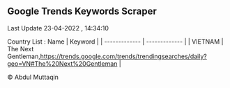 

## Google Trends Keywords Scraper 
 
Last Update 23-04-2022 , 14:34:10

Country List :
 Name  | Keyword |
| ------------- | ------------- |
| VIETNAM | The Next Gentleman,https://trends.google.com/trends/trendingsearches/daily?geo=VN#The%20Next%20Gentleman |



© Abdul Muttaqin 
